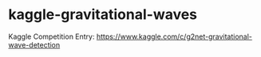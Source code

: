 # kaggle-gravitational-waves
Kaggle Competition Entry: https://www.kaggle.com/c/g2net-gravitational-wave-detection
